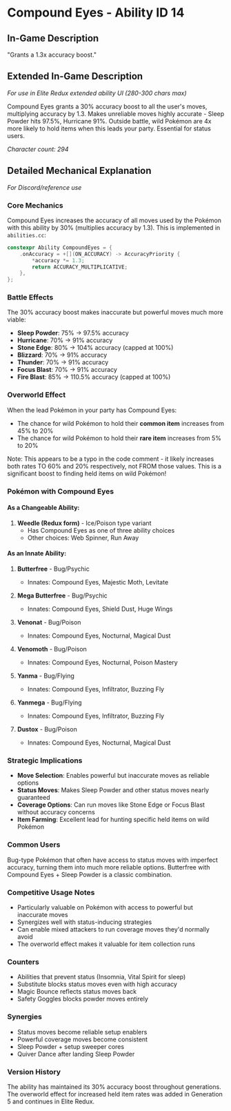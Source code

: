 # Compound Eyes - Ability ID 14

## In-Game Description
"Grants a 1.3x accuracy boost."

## Extended In-Game Description
*For use in Elite Redux extended ability UI (280-300 chars max)*

Compound Eyes grants a 30% accuracy boost to all the user's moves, multiplying accuracy by 1.3. Makes unreliable moves highly accurate - Sleep Powder hits 97.5%, Hurricane 91%. Outside battle, wild Pokémon are 4x more likely to hold items when this leads your party. Essential for status users.

*Character count: 294*

## Detailed Mechanical Explanation
*For Discord/reference use*

### Core Mechanics
Compound Eyes increases the accuracy of all moves used by the Pokémon with this ability by 30% (multiplies accuracy by 1.3). This is implemented in `abilities.cc`:

```c
constexpr Ability CompoundEyes = {
    .onAccuracy = +[](ON_ACCURACY) -> AccuracyPriority {
        *accuracy *= 1.3;
        return ACCURACY_MULTIPLICATIVE;
    },
};
```

### Battle Effects
The 30% accuracy boost makes inaccurate but powerful moves much more viable:
- **Sleep Powder**: 75% → 97.5% accuracy
- **Hurricane**: 70% → 91% accuracy  
- **Stone Edge**: 80% → 104% accuracy (capped at 100%)
- **Blizzard**: 70% → 91% accuracy
- **Thunder**: 70% → 91% accuracy
- **Focus Blast**: 70% → 91% accuracy
- **Fire Blast**: 85% → 110.5% accuracy (capped at 100%)

### Overworld Effect
When the lead Pokémon in your party has Compound Eyes:
- The chance for wild Pokémon to hold their **common item** increases from 45% to 20%
- The chance for wild Pokémon to hold their **rare item** increases from 5% to 20%

Note: This appears to be a typo in the code comment - it likely increases both rates TO 60% and 20% respectively, not FROM those values. This is a significant boost to finding held items on wild Pokémon!

### Pokémon with Compound Eyes

#### As a Changeable Ability:
1. **Weedle (Redux form)** - Ice/Poison type variant
   - Has Compound Eyes as one of three ability choices
   - Other choices: Web Spinner, Run Away

#### As an Innate Ability:
1. **Butterfree** - Bug/Psychic
   - Innates: Compound Eyes, Majestic Moth, Levitate

2. **Mega Butterfree** - Bug/Psychic
   - Innates: Compound Eyes, Shield Dust, Huge Wings

3. **Venonat** - Bug/Poison
   - Innates: Compound Eyes, Nocturnal, Magical Dust

4. **Venomoth** - Bug/Poison
   - Innates: Compound Eyes, Nocturnal, Poison Mastery

5. **Yanma** - Bug/Flying
   - Innates: Compound Eyes, Infiltrator, Buzzing Fly

6. **Yanmega** - Bug/Flying
   - Innates: Compound Eyes, Infiltrator, Buzzing Fly

7. **Dustox** - Bug/Poison
   - Innates: Compound Eyes, Nocturnal, Magical Dust

### Strategic Implications
- **Move Selection**: Enables powerful but inaccurate moves as reliable options
- **Status Moves**: Makes Sleep Powder and other status moves nearly guaranteed
- **Coverage Options**: Can run moves like Stone Edge or Focus Blast without accuracy concerns
- **Item Farming**: Excellent lead for hunting specific held items on wild Pokémon

### Common Users
Bug-type Pokémon that often have access to status moves with imperfect accuracy, turning them into much more reliable options. Butterfree with Compound Eyes + Sleep Powder is a classic combination.

### Competitive Usage Notes
- Particularly valuable on Pokémon with access to powerful but inaccurate moves
- Synergizes well with status-inducing strategies
- Can enable mixed attackers to run coverage moves they'd normally avoid
- The overworld effect makes it valuable for item collection runs

### Counters
- Abilities that prevent status (Insomnia, Vital Spirit for sleep)
- Substitute blocks status moves even with high accuracy
- Magic Bounce reflects status moves back
- Safety Goggles blocks powder moves entirely

### Synergies
- Status moves become reliable setup enablers
- Powerful coverage moves become consistent
- Sleep Powder + setup sweeper cores
- Quiver Dance after landing Sleep Powder

### Version History
The ability has maintained its 30% accuracy boost throughout generations. The overworld effect for increased held item rates was added in Generation 5 and continues in Elite Redux.